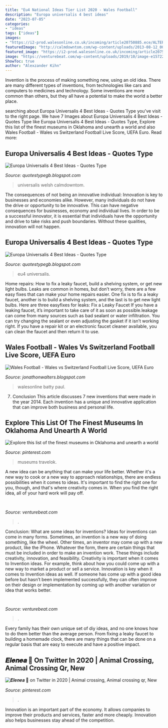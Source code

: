 ```yaml
---
title: "Eu4 National Ideas Tier List 2020 - Wales Football"
description: "Europa universalis 4 best ideas"
date: "2023-07-05"
categories:
- "ideas"
tags: ["ideas"]
images:
- "https://i2-prod.walesonline.co.uk/incoming/article20750885.ece/ALTERNATES/s1200/0_JS236488839.jpg"
featuredImage: "http://calmdowntom.com/wp-content/uploads/2013-08-12_00002.jpg"
featured_image: "https://i2-prod.walesonline.co.uk/incoming/article20750885.ece/ALTERNATES/s1200/0_JS236488839.jpg"
image: "https://venturebeat.com/wp-content/uploads/2019/10/image-e1572293614959.png"
ShowToc: true
author: "Alexzander Kihn"
---
```



Invention is the process of making something new, using an old idea. There are many different types of inventions, from technologies like cars and computers to medicines and technology. Some inventions are more common than others, but they all have a potential to make the world a better place.

	

		
searching about Europa Universalis 4 Best Ideas - Quotes Type you've visit to the right page. We have 7 Images about Europa Universalis 4 Best Ideas - Quotes Type like Europa Universalis 4 Best Ideas - Quotes Type, Explore this list of the finest museums in Oklahoma and unearth a world and also Wales Football - Wales vs Switzerland Football Live Score, UEFA Euro. Read more:
		
    
## Europa Universalis 4 Best Ideas - Quotes Type

<img loading=lazy src="http://calmdowntom.com/wp-content/uploads/2013-08-12_00002.jpg" onerror="this.onerror=null;this.src='https://tse1.mm.bing.net/th?id=OIP.4SwtPCwi0V60VODh1QM0wwHaEo&amp;pid=15.1';" alt="Europa Universalis 4 Best Ideas - Quotes Type">

_Source: quotestypegb.blogspot.com_

>universalis welsh calmdowntom. 

	

The consequences of not being an innovative individual:
Innovation is key to businesses and economies alike. However, many individuals do not have the drive or opportunity to be innovative. This can have negative consequences for businesses, economy and individual lives. In order to be a successful innovator, it is essential that individuals have the opportunity and drive to take risks and push boundaries. Without these qualities, innovation will not happen.

    
## Europa Universalis 4 Best Ideas - Quotes Type

<img loading=lazy src="https://preview.redd.it/8stcujqty1l11.png?width=727&amp;format=png&amp;auto=webp&amp;s=522b47bd573cb7776c60225cd887ff8a55725198" onerror="this.onerror=null;this.src='https://tse4.mm.bing.net/th?id=OIP.mWa2XyHk1m4G4BcJC67x-QHaFE&amp;pid=15.1';" alt="Europa Universalis 4 Best Ideas - Quotes Type">

_Source: quotestypegb.blogspot.com_

>eu4 universalis. 

	

Home repairs: How to fix a leaky faucet, build a shelving system, or get new light bulbs.
Leaks are common in homes, but don’t worry, there are a few easy fixes that can make your home repairs easier. One fix is to fix a leaky faucet, another is to build a shelving system, and the last is to get new light bulbs. Here are three easyfixes for leaks: 
Fix a Leaky Faucet
If you have a leaking faucet, it’s important to take care of it as soon as possible.leakage can come from many sources such as bad sealant or water infiltration. You can try changing the sealant or even adjusting the gasket if it isn’t working right. If you have a repair kit or an electronic faucet cleaner available, you can clean the faucet and then return it to use.

    
## Wales Football - Wales Vs Switzerland Football Live Score, UEFA Euro

<img loading=lazy src="https://i2-prod.walesonline.co.uk/incoming/article20750885.ece/ALTERNATES/s1200/0_JS236488839.jpg" onerror="this.onerror=null;this.src='https://tse4.mm.bing.net/th?id=OIP.9qp6jo58e-HyRmKmI2qXVAHaD4&amp;pid=15.1';" alt="Wales Football - Wales vs Switzerland Football Live Score, UEFA Euro">

_Source: jonathonwalters.blogspot.com_

>walesonline batty paul. 

	

7. Conclusion
This article discusses 7 new inventions that were made in the year 2014. Each invention has a unique and innovative application that can improve both business and personal life.

    
## Explore This List Of The Finest Museums In Oklahoma And Unearth A World

<img loading=lazy src="https://i.pinimg.com/originals/68/3e/49/683e494481bfbccf12d8916757c14a66.jpg" onerror="this.onerror=null;this.src='https://tse3.mm.bing.net/th?id=OIP.Dop5W8g9Eu5o0mGpxpqxPgHaLH&amp;pid=15.1';" alt="Explore this list of the finest museums in Oklahoma and unearth a world">

_Source: pinterest.com_

>museums travelok. 

	

A new idea can be anything that can make your life better. Whether it's a new way to cook or a new way to approach relationships, there are endless possibilities when it comes to ideas. It's important to find the right one for you, though, and that's where creativity comes in. When you find the right idea, all of your hard work will pay off.

    
## 

<img loading=lazy src="https://venturebeat.com/wp-content/uploads/2018/12/1-dashboard.jpg?w=440" onerror="this.onerror=null;this.src='https://tse2.mm.bing.net/th?id=OIP.2YfodQGn5nzaS55I3XSrWQAAAA&amp;pid=15.1';" alt="">

_Source: venturebeat.com_

>. 

	

Conclusion: What are some ideas for inventions?
Ideas for inventions can come in many forms. Sometimes, an invention is a new way of doing something, like the wheel. Other times, an inventor may come up with a new product, like the iPhone. Whatever the form, there are certain things that must be included in order to make an invention work. These things include creativity, innovation, and feasibility. 
Creativity is important when it comes to Invention ideas. For example, think about how you could come up with a new way to market a product or sell a service. Innovation is key when it comes to Invention ideas as well. If someone has come up with a good idea before but hasn’t been implemented successfully, they can often improve on their design or implementation by coming up with another variation or idea that works better.

    
## 

<img loading=lazy src="https://venturebeat.com/wp-content/uploads/2019/10/image-e1572293614959.png" onerror="this.onerror=null;this.src='https://tse4.mm.bing.net/th?id=OIP.iPt953tqzs0RBzbh_rceXwHaDs&amp;pid=15.1';" alt="">

_Source: venturebeat.com_

>. 

	

Every family has their own unique set of diy ideas, and no one knows how to do them better than the average person. From fixing a leaky faucet to building a homemade clock, there are many things that can be done on a regular basis that are easy to execute and have a positive impact.

    
## 𝑬𝒍𝒆𝒏𝒆𝒂 🌺 On Twitter In 2020 | Animal Crossing, Animal Crossing Qr, New

<img loading=lazy src="https://i.pinimg.com/736x/be/aa/07/beaa07dd3a84015ee8cd98898ca2d7c4.jpg" onerror="this.onerror=null;this.src='https://tse4.mm.bing.net/th?id=OIP.Y1BfRExYobkTKMPzEAV8-QHaEK&amp;pid=15.1';" alt="𝑬𝒍𝒆𝒏𝒆𝒂 🌺 on Twitter in 2020 | Animal crossing, Animal crossing qr, New">

_Source: pinterest.com_

>. 

	

Innovation is an important part of the economy. It allows companies to improve their products and services, faster and more cheaply. Innovation also helps businesses stay ahead of the competition. 

